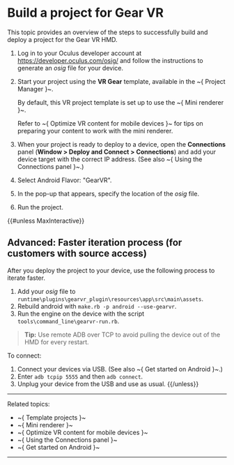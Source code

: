 # Build a project for Gear VR

This topic provides an overview of the steps to successfully build and deploy a project for the Gear VR HMD.

1.	Log in to your Oculus developer account at <https://developer.oculus.com/osig/> and follow the instructions to generate an *osig* file for your device.

1.	Start your project using the **VR Gear** template, available in the ~{ Project Manager }~.

	By default, this VR project template is set up to use the ~{ Mini renderer }~.

	Refer to ~{ Optimize VR content for mobile devices }~ for tips on preparing your content to work with the mini renderer.

1.	When your project is ready to deploy to a device, open the **Connections** panel (**Window > Deploy and Connect > Connections**) and add your device target with the correct IP address. (See also ~{ Using the Connections panel }~.)

1.	Select Android Flavor: "GearVR".

1.	In the pop-up that appears, specify the location of the *osig* file.

1.	Run the project.

{{#unless MaxInteractive}}
## Advanced: Faster iteration process (for customers with source access)

After you deploy the project to your device, use the following process to iterate faster.

1. Add your *osig* file to `runtime\plugins\gearvr_plugin\resources\app\src\main\assets`.
2. Rebuild android with `make.rb -p android --use-gearvr`.
3. Run the engine on the device with the script `tools\command_line\gearvr-run.rb`.

> **Tip:** Use remote ADB over TCP to avoid pulling the device out of the HMD for every restart.

To connect:

1. Connect your devices via USB. (See also ~{ Get started on Android }~.)
2. Enter `adb tcpip 5555` and then `adb connect`.
3. Unplug your device from the USB and use as usual.
{{/unless}}

---
Related topics:
- ~{ Template projects }~
- ~{ Mini renderer }~
- ~{ Optimize VR content for mobile devices }~
- ~{ Using the Connections panel }~
- ~{ Get started on Android }~
---
